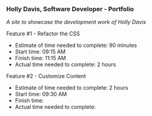 ### Holly Davis, Software Developer - Portfolio

*A site to showcase the development work of Holly Davis*

Feature #1 - Refactor the CSS
- Estimate of time needed to complete: 90 minutes
- Start time: 09:15 AM
- Finish time: 11:15 AM
- Actual time needed to complete: 2 hours

Feature #2 - Customize Content
- Estimate of time needed to complete: 2 hours
- Start time: 09:30 AM
- Finish time: 
- Actual time needed to complete: 

